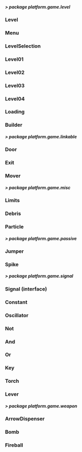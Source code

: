 





##### > package platform.game.level
### Level
### Menu
### LevelSelection
### Level01
### Level02
### Level03
### Level04
### Loading
### Builder

##### > package platform.game.linkable
### Door
### Exit
### Mover

##### > package platform.game.misc
### Limits
### Debris
### Particle

##### > package platform.game.passive
### Jumper
### Spike

##### > package platform.game.signal
### Signal (interface)
### Constant
### Oscillator
### Not
### And
### Or
### Key
### Torch
### Lever

##### > package platform.game.weapon
### ArrowDispenser
### Bomb
### Fireball
